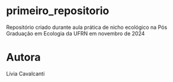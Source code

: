 # primeiro_repositorio
Repositório criado durante aula prática de nicho ecológico na Pós Graduação em Ecologia da UFRN em novembro de 2024
# Autora
Livia Cavalcanti
